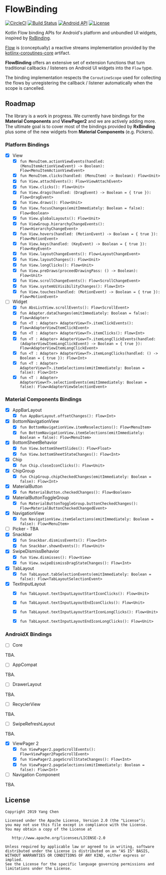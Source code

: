 # FlowBinding

[![CircleCI](https://circleci.com/gh/ReactiveCircus/FlowBinding.svg?style=svg)](https://circleci.com/gh/ReactiveCircus/FlowBinding) [![Build Status](https://app.bitrise.io/app/6ff0212a079f16f3/status.svg?token=dtE8nQVs12zS4l61-fJfFw&branch=master)](https://app.bitrise.io/app/6ff0212a079f16f3) [![Android API](https://img.shields.io/badge/API-21%2B-blue.svg?label=API&maxAge=300)](https://www.android.com/history/) [![License](https://img.shields.io/badge/License-Apache%202.0-blue.svg)](https://opensource.org/licenses/Apache-2.0)

Kotlin Flow binding APIs for Android's platform and unbundled UI widgets, inspired by [RxBinding][rxbinding].

[Flow][flow] is (conceptually) a reactive streams implementation provided by the [kotlinx-coroutines-core][kotlinx-coroutines] artifact.

**FlowBinding** offers an extensive set of extension functions that turn traditional callbacks / listeners on Android UI widgets into the `Flow` type.

The binding implementation respects the `CoroutineScope` used for collecting the flows by unregistering the callback / listener automatically when the scope is cancelled.

## Roadmap

The library is a work in progress. We currently have bindings for the **Material Components** and **ViewPager2** and we are actively adding more. The ultimate goal is to cover most of the bindings provided by **RxBinding** plus some of the new widgets from **Material Components** (e.g. Pickers).

### Platform Bindings

- [x] View
    - [x] `fun MenuItem.actionViewEvents(handled: (MenuItemActionViewEvent) -> Boolean): Flow<MenuItemActionViewEvent>`
    - [x] `fun MenuItem.clicks(handled: (MenuItem) -> Boolean): Flow<Unit>`
    - [x] `fun View.attachEvents(): Flow<ViewAttachEvent>`
    - [x] `fun View.clicks(): Flow<Unit>`
    - [x] `fun View.drags(handled: (DragEvent) -> Boolean = { true }): Flow<DragEvent>`
    - [x] `fun View.draws(): Flow<Unit>`
    - [x] `fun View.focusChanges(emitImmediately: Boolean = false): Flow<Boolean>`
    - [x] `fun View.globalLayouts(): Flow<Unit>`
    - [x] `fun ViewGroup.hierarchyChangeEvents(): Flow<HierarchyChangeEvent>`
    - [x] `fun View.hovers(handled: (MotionEvent) -> Boolean = { true }): Flow<MotionEvent>`
    - [x] `fun View.keys(handled: (KeyEvent) -> Boolean = { true }): Flow<KeyEvent>`
    - [x] `fun View.layoutChangeEvents(): Flow<LayoutChangeEvent>`
    - [x] `fun View.layoutChanges(): Flow<Unit>`
    - [x] `fun View.longClicks(): Flow<Unit>`
    - [x] `fun View.preDraws(proceedDrawingPass: () -> Boolean): Flow<Unit>`
    - [x] `fun View.scrollChangeEvents(): Flow<ScrollChangeEvent>`
    - [x] `fun View.systemUiVisibilityChanges(): Flow<Int>`
    - [x] `fun View.touches(handled: (MotionEvent) -> Boolean = { true }): Flow<MotionEvent>`
- [ ] Widget
    - [x] `fun AbsListView.scrollEvents(): Flow<ScrollEvent>`
    - [x] `fun Adapter.dataChanges(emitImmediately: Boolean = false): Flow<Adapter>`
    - [x] `fun <T : Adapter> AdapterView<T>.itemClickEvents(): Flow<AdapterViewItemClickEvent>`
    - [x] `fun <T : Adapter> AdapterView<T>.itemClicks(): Flow<Int>`
    - [x] `fun <T : Adapter> AdapterView<T>.itemLongClickEvents(handled: (AdapterViewItemLongClickEvent) -> Boolean = { true }): Flow<AdapterViewItemLongClickEvent>`
    - [x] `fun <T : Adapter> AdapterView<T>.itemLongClicks(handled: () -> Boolean = { true }): Flow<Int>`
    - [x] `fun <T : Adapter> AdapterView<T>.itemSelections(emitImmediately: Boolean = false): Flow<Int>`
    - [x] `fun <T : Adapter> AdapterView<T>.selectionEvents(emitImmediately: Boolean = false): Flow<AdapterViewSelectionEvent>`

### Material Components Bindings

- [x] AppBarLayout
    - [x] `fun AppBarLayout.offsetChanges(): Flow<Int>`
- [x] BottomNavigationView
    - [x] `fun BottomNavigationView.itemReselections(): Flow<MenuItem>`
    - [x] `fun BottomNavigationView.itemSelections(emitImmediately: Boolean = false): Flow<MenuItem>`
- [x] BottomSheetBehavior
    - [x] `fun View.bottomSheetSlides(): Flow<Float>`
    - [x] `fun View.bottomSheetStateChanges(): Flow<Int>`
- [x] Chip
    - [x] `fun Chip.closeIconClicks(): Flow<Unit>`
- [x] ChipGroup
    - [x] `fun ChipGroup.chipCheckedChanges(emitImmediately: Boolean = false): Flow<Int>`
- [x] MaterialButton
    - [x] `fun MaterialButton.checkedChanges(): Flow<Boolean>`
- [x] MaterialButtonToggleGroup
    - [x] `fun MaterialButtonToggleGroup.buttonCheckedChanges(): Flow<MaterialButtonCheckedChangedEvent>`
- [x] NavigationView
    - [x] `fun NavigationView.itemSelections(emitImmediately: Boolean = false): Flow<MenuItem>`
- [ ] Picker - TBA
- [x] Snackbar
    - [x] `fun Snackbar.dismissEvents(): Flow<Int>`
    - [x] `fun Snackbar.shownEvents(): Flow<Unit>`
- [x] SwipeDismissBehavior
    - [x] `fun View.dismisses(): Flow<View>`
    - [x] `fun View.swipeDismissDragStateChanges(): Flow<Int>`
- [x] TabLayout
    - [x] `fun TabLayout.tabSelectionEvents(emitImmediately: Boolean = false): Flow<TabLayoutSelectionEvent>`
- [x] TextInputLayout
    - [x] `fun TabLayout.textInputLayoutStartIconClicks(): Flow<Unit>`
    - [x] `fun TabLayout.textInputLayoutEndIconClicks(): Flow<Unit>`
    - [x] `fun TabLayout.textInputLayoutStartIconLongClicks(): Flow<Unit>`
    - [x] `fun TabLayout.textInputLayoutEndIconLongClicks(): Flow<Unit>`


### AndroidX Bindings

- [ ] Core

TBA.

- [ ] AppCompat

TBA.

- [ ] DrawerLayout

TBA.

- [ ] RecyclerView

TBA.

- [ ] SwipeRefreshLayout

TBA.

- [x] ViewPager 2
    - [x] `fun ViewPager2.pageScrollEvents(): Flow<ViewPager2PageScrollEvent>`
    - [x] `fun ViewPager2.pageScrollStateChanges(): Flow<Int>`
    - [x] `fun ViewPager2.pageSelections(emitImmediately: Boolean = false): Flow<Int>`

- [ ] Navigation Component

TBA.

## License

```
Copyright 2019 Yang Chen

Licensed under the Apache License, Version 2.0 (the "License");
you may not use this file except in compliance with the License.
You may obtain a copy of the License at

   http://www.apache.org/licenses/LICENSE-2.0

Unless required by applicable law or agreed to in writing, software
distributed under the License is distributed on an "AS IS" BASIS,
WITHOUT WARRANTIES OR CONDITIONS OF ANY KIND, either express or implied.
See the License for the specific language governing permissions and
limitations under the License.
```

[maven-central]: https://search.maven.org/search?q=g:io.github.reactivecircus.flowbinding
[snap]: https://oss.sonatype.org/content/repositories/snapshots/
[rxbinding]: https://github.com/JakeWharton/RxBinding
[flow]: https://kotlin.github.io/kotlinx.coroutines/kotlinx-coroutines-core/kotlinx.coroutines.flow/-flow/
[kotlinx-coroutines]: https://github.com/Kotlin/kotlinx.coroutines
